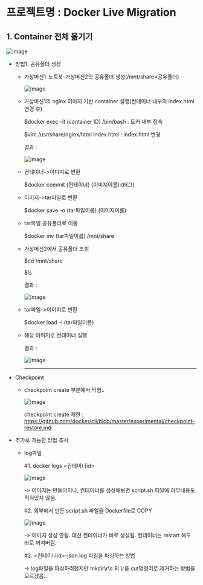 # 프로젝트명 : Docker Live Migration

## 1. Container 전체 옮기기
![image](https://user-images.githubusercontent.com/73922068/110815660-faa5ab80-82cd-11eb-8639-91cd1a5d0b96.png)
* 방법1. 공유폴더 생성

  - 가상머신1-노트북-가상머신2의 공유폴더 생성(/mnt/share=공유폴더)
  
    ![image](https://user-images.githubusercontent.com/73922068/110817195-650b1b80-82cf-11eb-81c0-9c2679b89eeb.png)
    
  - 가상머신1의 nginx 이미지 기반 container 실행(컨테이너 내부의 index.html 변경 후)
    
    $docker exec -it (container ID) /bin/bash : 도커 내부 접속
    
    $vim /usr/share/nginx/html index.html : index.html 변경
    
    결과 : 
    
    ![image](https://user-images.githubusercontent.com/73922068/110821122-1c556180-82d3-11eb-8359-03c1988b9d63.png)
    
  - 컨테이너->이미지로 변환
  
    $docker commit (컨테이너) (이미지이름):(태그)
    
  - 이미지->tar파일로 변환

    $docker save -o (tar파일이름) (이미지이름)
    
  - tar파일 공유폴더로 이동
  
    $docker mv (tar파일이름) /mnt/share
    
  - 가상머신2에서 공유폴더 조회
  
    $cd /mnt/share
    
    $ls
    
    결과 : 
    
    ![image](https://user-images.githubusercontent.com/73922068/110822195-29bf1b80-82d4-11eb-8b2c-867a4b4605c0.png)
    
  - tar파일->이미지로 변환
  
    $docker load -i (tar파일이름)
    
  - 해당 이미지로 컨테이너 실행
  
    결과 : 
    
    ![image](https://user-images.githubusercontent.com/73922068/110822663-9fc38280-82d4-11eb-884e-cc123b577466.png)
    
    ***
    
    
   
* Checkpoint
  - checkpoint create 부분에서 막힘..
  
    ![image](https://user-images.githubusercontent.com/73922068/111031890-200cf380-844d-11eb-88d5-3ad954cb3d62.png)
    
    checkpoint create 제한 : https://github.com/docker/cli/blob/master/experimental/checkpoint-restore.md

* 추가로 가능한 방법 조사
  - log파일
    
    #1. docker logs <컨테이너id>
    
    ![image](https://user-images.githubusercontent.com/73922068/112845565-f22bde00-90df-11eb-9dac-11bbfa6cbf84.png)

    -> 이미지는 만들어지나, 컨테이너를 생성해보면 script.sh 파일에 아무내용도 적혀있지 않음.
    
    #2. 외부에서 만든 script.sh 파일을 Dockerfile로 COPY
    
    ![image](https://user-images.githubusercontent.com/73922068/112845679-1687ba80-90e0-11eb-939b-a05a92a58622.png)
    
    -> 이미지 생성 안됨. 대신 컨테이너가 바로 생성됨. 컨테이너는 restart 해도 바로 꺼져버림.
    
    #2. <컨테이너id>-json.log 파일을 파싱하는 방법
    
    -> log파일을 파싱하려했지만 mkdir\r\s 의 \r을 cut명령어로 제거하는 방법을 모르겠음..
    

